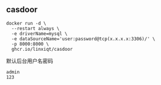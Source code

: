 ## casdoor

```
docker run -d \
  --restart always \
  -e driverName=mysql \
  -e dataSourceName='user:password@tcp(x.x.x.x:3306)/' \
  -p 8000:8000 \
  ghcr.io/linxiqt/casdoor
```

默认后台用户名密码
```
admin
123
```
